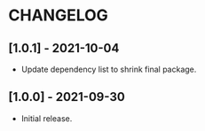 # CHANGELOG

## [1.0.1] - 2021-10-04
- Update dependency list to shrink final package.

## [1.0.0] - 2021-09-30
- Initial release.
